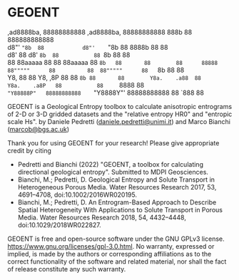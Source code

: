 # GEOENT

   ,ad8888ba,   88888888888    ,ad8888ba,    88888888888  888b      88  888888888888  
  d8"'    `"8b  88            d8"'    `"8b   88           8888b     88       88       
 d8'            88           d8'        `8b  88           88 `8b    88       88       
 88             88aaaaa      88          88  88aaaaa      88  `8b   88       88       
 88      88888  88"""""      88          88  88"""""      88   `8b  88       88       
 Y8,        88  88           Y8,        ,8P  88           88    `8b 88       88       
  Y8a.    .a88  88            Y8a.    .a8P   88           88     `8888       88       
   `"Y88888P"   88888888888    `"Y8888Y"'    88888888888  88      `888       88         
                                                      
                                                     
GEOENT is a Geological Entropy toolbox to calculate anisotropic entrograms of 2-D or 3-D gridded datasets and the "relative entropy HR0" and "entropic scale Hs".
by Daniele Pedretti (daniele.pedretti@unimi.it) and Marco Bianchi (marcob@bgs.ac.uk)

Thank you for using GEOENT for your research! Please give appropriate credit by citing 
- Pedretti and Bianchi (2022) "GEOENT, a toolbox for calculating directional geological entropy". Submitted to MDPI Geosciences. 
- Bianchi, M.; Pedretti, D. Geological Entropy and Solute Transport in Heterogeneous Porous Media. Water Resources Research 2017, 53, 4691–4708, doi:10.1002/2016WR020195.
- Bianchi, M.; Pedretti, D. An Entrogram-Based Approach to Describe Spatial Heterogeneity With Applications to Solute Transport in Porous Media. Water Resources Research 2018, 54, 4432–4448, doi:10.1029/2018WR022827.

GEOENT is free and open-source software under the GNU GPLv3 license. https://www.gnu.org/licenses/gpl-3.0.html. No warranty, expressed or implied, is made by the authors or corresponding affiliations as to the correct functionality of the software and related material, nor shall the fact of release constitute any such warranty. 
